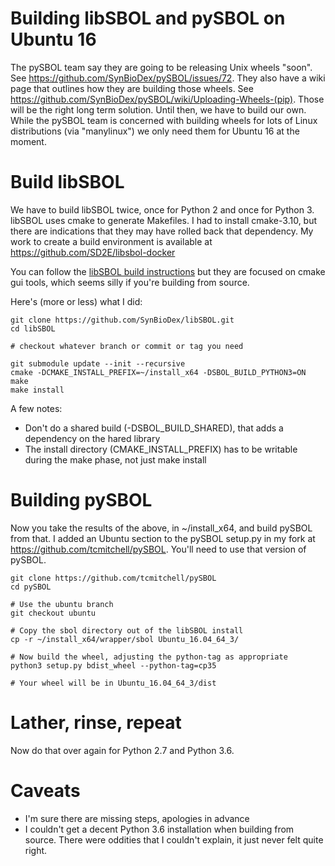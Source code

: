 # Building libSBOL and pySBOL on Ubuntu 16

The pySBOL team say they are going to be releasing Unix wheels
"soon". See https://github.com/SynBioDex/pySBOL/issues/72. They also
have a wiki page that outlines how they are building those wheels. See
https://github.com/SynBioDex/pySBOL/wiki/Uploading-Wheels-(pip). Those
will be the right long term solution. Until then, we have to build our
own.  While the pySBOL team is concerned with building wheels for lots
of Linux distributions (via "manylinux") we only need them for Ubuntu
16 at the moment.


# Build libSBOL

We have to build libSBOL twice, once for Python 2 and once for Python
3.  libSBOL uses cmake to generate Makefiles. I had to install
cmake-3.10, but there are indications that they may have rolled back
that dependency. My work to create a build environment is available at
https://github.com/SD2E/libsbol-docker

You can follow the [libSBOL build
instructions](http://synbiodex.github.io/libSBOL/installation.html)
but they are focused on cmake gui tools, which seems silly if you're
building from source.

Here's (more or less) what I did:

```
git clone https://github.com/SynBioDex/libSBOL.git
cd libSBOL

# checkout whatever branch or commit or tag you need

git submodule update --init --recursive
cmake -DCMAKE_INSTALL_PREFIX=~/install_x64 -DSBOL_BUILD_PYTHON3=ON
make
make install
```

A few notes:

* Don't do a shared build (-DSBOL_BUILD_SHARED), that adds a
  dependency on the hared library
* The install directory (CMAKE_INSTALL_PREFIX) has to be writable
  during the make phase, not just make install


# Building pySBOL

Now you take the results of the above, in ~/install_x64, and build
pySBOL from that. I added an Ubuntu section to the pySBOL setup.py in
my fork at https://github.com/tcmitchell/pySBOL. You'll need to use
that version of pySBOL.

```
git clone https://github.com/tcmitchell/pySBOL
cd pySBOL

# Use the ubuntu branch
git checkout ubuntu

# Copy the sbol directory out of the libSBOL install
cp -r ~/install_x64/wrapper/sbol Ubuntu_16.04_64_3/

# Now build the wheel, adjusting the python-tag as appropriate
python3 setup.py bdist_wheel --python-tag=cp35

# Your wheel will be in Ubuntu_16.04_64_3/dist
```


# Lather, rinse, repeat

Now do that over again for Python 2.7 and Python 3.6.


# Caveats

* I'm sure there are missing steps, apologies in advance
* I couldn't get a decent Python 3.6 installation when building from
  source. There were oddities that I couldn't explain, it just never
  felt quite right.
